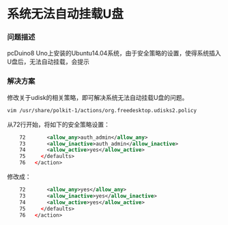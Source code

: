 # 系统无法自动挂载U盘

### 问题描述
pcDuino8 Uno上安装的Ubuntu14.04系统，由于安全策略的设置，使得系统插入U盘后，无法自动挂载，会提示

### 解决方案

修改关于udisk的相关策略，即可解决系统无法自动挂载U盘的问题。
```bash
vim /usr/share/polkit-1/actions/org.freedesktop.udisks2.policy
```
从72行开始，将如下的安全策略设置：
```xml
    72       <allow_any>auth_admin</allow_any>
    73       <allow_inactive>auth_admin</allow_inactive>
    74       <allow_active>yes</allow_active>
    75     </defaults>
    76   </action>
```
修改成：

```xml
    72       <allow_any>yes</allow_any>
    73       <allow_inactive>yes</allow_inactive>
    74       <allow_active>yes</allow_active>
    75     </defaults>
    76   </action>
```
